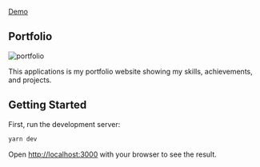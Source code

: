 [Demo](https://makensonn.github.io/)
## Portfolio

![portfolio](https://github.com/makensonn/makensonn.github.io/assets/22712773/c2b3704e-31a5-4bb6-8d81-a92c50590bbe)

This applications is my portfolio website showing my skills, achievements, and projects.

## Getting Started

First, run the development server:

```bash
yarn dev
```
Open [http://localhost:3000](http://localhost:3000) with your browser to see the result.